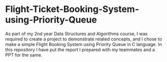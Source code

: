 # Flight-Ticket-Booking-System-using-Priority-Queue
As part of my 2nd year Data Structures and Algorithms course, I was required to create a project to demonstrate related concepts, and I chose to make a simple Flight Booking System using Priority Queue in C language. In this repository I have put the report I prepared with my teammates and a PPT for the same.
